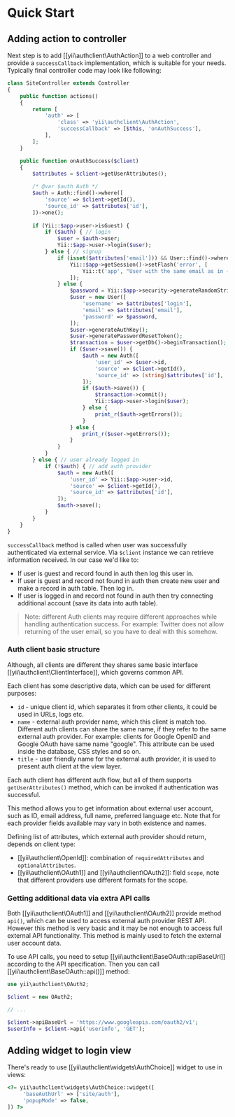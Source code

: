 Quick Start
===========

## Adding action to controller

Next step is to add [[yii\authclient\AuthAction]] to a web controller and provide a `successCallback` implementation,
which is suitable for your needs. Typically final controller code may look like following:

```php
class SiteController extends Controller
{
    public function actions()
    {
        return [
            'auth' => [
                'class' => 'yii\authclient\AuthAction',
                'successCallback' => [$this, 'onAuthSuccess'],
            ],
        ];
    }

    public function onAuthSuccess($client)
    {
        $attributes = $client->getUserAttributes();

        /* @var $auth Auth */
        $auth = Auth::find()->where([
            'source' => $client->getId(),
            'source_id' => $attributes['id'],
        ])->one();
        
        if (Yii::$app->user->isGuest) {
            if ($auth) { // login
                $user = $auth->user;
                Yii::$app->user->login($user);
            } else { // signup
                if (isset($attributes['email'])) && User::find()->where(['email' => $attributes['email']])->exists()) {
                    Yii::$app->getSession()->setFlash('error', [
                        Yii::t('app', "User with the same email as in {client} account already exists but isn't linked to it. Login using email first to link it.", ['client' => $client->getTitle()]),
                    ]);
                } else {
                    $password = Yii::$app->security->generateRandomString(6);
                    $user = new User([
                        'username' => $attributes['login'],
                        'email' => $attributes['email'],
                        'password' => $password,
                    ]);
                    $user->generateAuthKey();
                    $user->generatePasswordResetToken();
                    $transaction = $user->getDb()->beginTransaction();
                    if ($user->save()) {
                        $auth = new Auth([
                            'user_id' => $user->id,
                            'source' => $client->getId(),
                            'source_id' => (string)$attributes['id'],
                        ]);
                        if ($auth->save()) {
                            $transaction->commit();
                            Yii::$app->user->login($user);
                        } else {
                            print_r($auth->getErrors());
                        }
                    } else {
                        print_r($user->getErrors());
                    }
                }
            }
        } else { // user already logged in
            if (!$auth) { // add auth provider
                $auth = new Auth([
                    'user_id' => Yii::$app->user->id,
                    'source' => $client->getId(),
                    'source_id' => $attributes['id'],
                ]);
                $auth->save();
            }
        }
    }
}
```

`successCallback` method is called when user was successfully authenticated via external service. Via `$client` instance
we can retrieve information received. In our case we'd like to:
 
- If user is guest and record found in auth then log this user in.
- If user is guest and record not found in auth then create new user and make a record in auth table. Then log in.
- If user is logged in and record not found in auth then try connecting additional account (save its data into auth table).

> Note: different Auth clients may require different approaches while handling authentication success. For example: Twitter
  does not allow returning of the user email, so you have to deal with this somehow.

### Auth client basic structure

Although, all clients are different they shares same basic interface [[yii\authclient\ClientInterface]],
which governs common API.

Each client has some descriptive data, which can be used for different purposes:

- `id` - unique client id, which separates it from other clients, it could be used in URLs, logs etc.
- `name` - external auth provider name, which this client is match too. Different auth clients
  can share the same name, if they refer to the same external auth provider.
  For example: clients for Google OpenID and Google OAuth have same name "google".
  This attribute can be used inside the database, CSS styles and so on.
- `title` - user friendly name for the external auth provider, it is used to present auth client
  at the view layer.

Each auth client has different auth flow, but all of them supports `getUserAttributes()` method,
which can be invoked if authentication was successful.

This method allows you to get information about external user account, such as ID, email address,
full name, preferred language etc. Note that for each provider fields available may vary in both existence and
names.

Defining list of attributes, which external auth provider should return, depends on client type:

- [[yii\authclient\OpenId]]: combination of `requiredAttributes` and `optionalAttributes`.
- [[yii\authclient\OAuth1]] and [[yii\authclient\OAuth2]]: field `scope`, note that different
  providers use different formats for the scope.
  
### Getting additional data via extra API calls

Both [[yii\authclient\OAuth1]] and [[yii\authclient\OAuth2]] provide method `api()`, which
can be used to access external auth provider REST API. However this method is very basic and
it may be not enough to access full external API functionality. This method is mainly used to
fetch the external user account data.

To use API calls, you need to setup [[yii\authclient\BaseOAuth::apiBaseUrl]] according to the
API specification. Then you can call [[yii\authclient\BaseOAuth::api()]] method:

```php
use yii\authclient\OAuth2;

$client = new OAuth2;

// ...

$client->apiBaseUrl = 'https://www.googleapis.com/oauth2/v1';
$userInfo = $client->api('userinfo', 'GET');
```

## Adding widget to login view

There's ready to use [[yii\authclient\widgets\AuthChoice]] widget to use in views:

```php
<?= yii\authclient\widgets\AuthChoice::widget([
     'baseAuthUrl' => ['site/auth'],
     'popupMode' => false,
]) ?>
```

